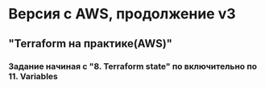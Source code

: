 # Версия с AWS, продолжение v3 
## "Terraform на практике(AWS)"
### Задание начиная с "8. Terraform state" по включительно по 11. Variables
